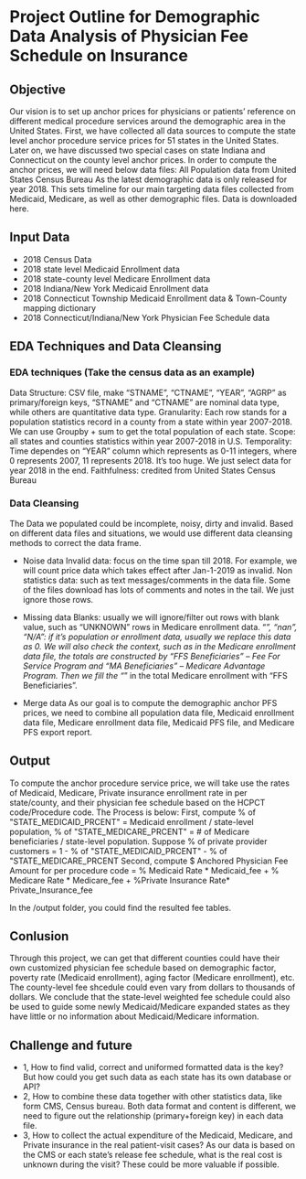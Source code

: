 # Project Outline for Demographic Data Analysis of Physician Fee Schedule on Insurance
## Objective
Our vision is to set up anchor prices for physicians or patients’ reference on different medical procedure services around the demographic area in the United States. First, we have collected all data sources to compute the state level anchor procedure service prices for 51 states in the United States. Later on, we have discussed two special cases on state Indiana and Connecticut on the county level anchor prices.
In order to compute the anchor prices, we will need below data files: 
All Population data from United States Census Bureau
As the latest demographic data is only released for year 2018. This sets timeline for our main targeting data files collected from Medicaid, Medicare, as well as other demographic files.
Data is downloaded here.

## Input Data
- 2018 Census Data
- 2018 state level Medicaid Enrollment data
- 2018 state-county level Medicare Enrollment data
- 2018 Indiana/New York Medicaid Enrollment data
- 2018 Connecticut Township Medicaid Enrollment data & Town-County mapping dictionary
- 2018 Connecticut/Indiana/New York Physician Fee Schedule data

## EDA Techniques and Data Cleansing
### EDA techniques (Take the census data as an example)
Data Structure: <Tabular> CSV file, make “STNAME”, “CTNAME”, “YEAR”, “AGRP” as primary/foreign keys, “STNAME” and “CTNAME” are nominal data type, while others are quantitative data type.
Granularity: Each row stands for a population statistics record in a county from a state within year 2007-2018. We can use Groupby + sum to get the total population of each state.
Scope: all states and counties statistics within year 2007-2018 in U.S.
Temporality: Time dependes on “YEAR” column which represents as 0-11 integers, where 0 represents 2007, 11 represents 2018. It’s too huge. We just select data for year 2018 in the end.
Faithfulness: credited from United States Census Bureau

### Data Cleansing 
The Data we populated could be incomplete, noisy, dirty and invalid. Based on different data files and situations, we would use different data cleansing methods to correct the data frame.
- Noise data
Invalid data: focus on the time span till 2018. For example, we will count price data which takes effect after Jan-1-2019 as invalid.
Non statistics data: such as text messages/comments in the data file. Some of the files download has lots of comments and notes in the tail. We just ignore those rows.

- Missing data
Blanks: usually we will ignore/filter out rows with blank value, such as “UNKNOWN” rows in Medicare enrollment data.
“*”, “nan”, “N/A”: if it’s population or enrollment data, usually we replace this data as 0. We will also check the context, such as in the Medicare enrollment data file, the totals are constructed by “FFS Beneficiaries” – Fee For Service Program and “MA Beneficiaries” – Medicare Advantage Program. Then we fill the “*” in the total Medicare enrollment with “FFS Beneficiaries”.

- Merge data
As our goal is to compute the demographic anchor PFS prices, we need to combine all population data file, Medicaid enrollment data file, Medicare enrollment data file, Medicaid PFS file, and Medicare PFS export report. 

## Output
To compute the anchor procedure service price, we will take use the rates of Medicaid, Medicare, Private insurance enrollment rate in per state/county, and their physician fee schedule based on the HCPCT code/Procedure code.
The Process is below:
First, compute % of "STATE_MEDICAID_PRCENT" = Medicaid enrollment / state-level population, % of "STATE_MEDICARE_PRCENT" = # of Medicare beneficiaries / state-level population. 
Suppose % of private provider customers = 1 - % of "STATE_MEDICAID_PRCENT" - % of "STATE_MEDICARE_PRCENT
Second, compute $ Anchored Physician Fee Amount for per procedure code = % Medicaid Rate * Medicaid_fee + % Medicare Rate * Medicare_fee + %Private Insurance Rate* Private_Insurance_fee

In the /output folder, you could find the resulted fee tables.


## Conlusion
Through this project, we can get that different counties could have their own customized physician fee schedule based on demographic factor, poverty rate (Medicaid enrollment), aging factor (Medicare enrollment),  etc. The county-level fee shcedule could even vary from dollars to thousands of dollars. We conclude that the state-level weighted fee schedule could also be used to guide some newly Medicaid/Medicare expanded states as they have little or no information about Medicaid/Medicare information.


## Challenge and future
- 1, How to find valid, correct and uniformed formatted data is the key? But how could you get such data as each state has its own database or API? 
- 2, How to combine these data together with other statistics data, like form CMS, Census bureau. Both data format and content is different, we need to figure out the relationship (primary+foreign key) in each data file.
- 3, How to collect the actual expenditure of the Medicaid, Medicare, and Private insurance in the real patient-visit cases? As our data is based on the CMS or each state’s release fee schedule, what is the real cost is unknown during the visit? These could be more valuable if possible.
